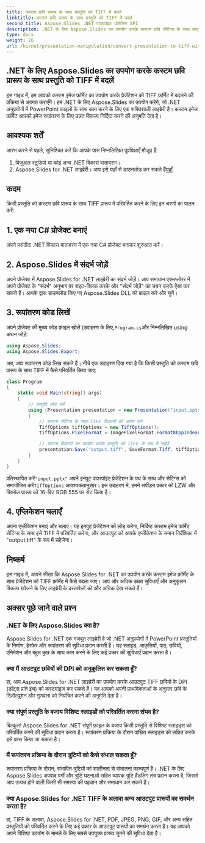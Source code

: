 ```yaml
---
title: कस्टम छवि प्रारूप के साथ प्रस्तुति को TIFF में बदलें
linktitle: कस्टम छवि प्रारूप के साथ प्रस्तुति को TIFF में बदलें
second_title: Aspose.Slides .NET पावरपॉइंट प्रोसेसिंग API
description: .NET के लिए Aspose.Slides का उपयोग करके कस्टम छवि सेटिंग्स के साथ प्रस्तुतिकरणों को TIFF में परिवर्तित करना सीखें। कोड उदाहरणों के साथ चरण-दर-चरण मार्गदर्शिका।
type: docs
weight: 26
url: /hi/net/presentation-manipulation/convert-presentation-to-tiff-with-custom-image-format/
---
```


## .NET के लिए Aspose.Slides का उपयोग करके कस्टम छवि प्रारूप के साथ प्रस्तुति को TIFF में बदलें

इस गाइड में, हम आपको कस्टम इमेज फ़ॉर्मेट का उपयोग करके प्रेजेंटेशन को TIFF फ़ॉर्मेट में बदलने की प्रक्रिया से अवगत कराएँगे। हम .NET के लिए Aspose.Slides का उपयोग करेंगे, जो .NET अनुप्रयोगों में PowerPoint फ़ाइलों के साथ काम करने के लिए एक शक्तिशाली लाइब्रेरी है। कस्टम इमेज फ़ॉर्मेट आपको इमेज रूपांतरण के लिए उन्नत विकल्प निर्दिष्ट करने की अनुमति देता है।

## आवश्यक शर्तें

आरंभ करने से पहले, सुनिश्चित करें कि आपके पास निम्नलिखित पूर्वापेक्षाएँ मौजूद हैं:

1. विजुअल स्टूडियो या कोई अन्य .NET विकास वातावरण।
2.  Aspose.Slides for .NET लाइब्रेरी। आप इसे यहाँ से डाउनलोड कर सकते हैं[यहाँ](https://downloads.aspose.com/slides/net).

## कदम

किसी प्रस्तुति को कस्टम छवि प्रारूप के साथ TIFF प्रारूप में परिवर्तित करने के लिए इन चरणों का पालन करें:

## 1. एक नया C# प्रोजेक्ट बनाएं

अपने पसंदीदा .NET विकास वातावरण में एक नया C# प्रोजेक्ट बनाकर शुरुआत करें।

## 2. Aspose.Slides में संदर्भ जोड़ें

अपने प्रोजेक्ट में Aspose.Slides for .NET लाइब्रेरी का संदर्भ जोड़ें। आप समाधान एक्सप्लोरर में अपने प्रोजेक्ट के "संदर्भ" अनुभाग पर राइट-क्लिक करके और "संदर्भ जोड़ें" का चयन करके ऐसा कर सकते हैं। आपके द्वारा डाउनलोड किए गए Aspose.Slides DLL को ब्राउज़ करें और चुनें।

## 3. रूपांतरण कोड लिखें

 अपने प्रोजेक्ट की मुख्य कोड फ़ाइल खोलें (उदाहरण के लिए,`Program.cs`और निम्नलिखित using कथन जोड़ें:

```csharp
using Aspose.Slides;
using Aspose.Slides.Export;
```

अब, आप रूपांतरण कोड लिख सकते हैं। नीचे एक उदाहरण दिया गया है कि किसी प्रस्तुति को कस्टम छवि प्रारूप के साथ TIFF में कैसे परिवर्तित किया जाए:

```csharp
class Program
{
    static void Main(string[] args)
    {
        // प्रस्तुति लोड करें
        using (Presentation presentation = new Presentation("input.pptx"))
        {
            // कस्टम सेटिंग्स के साथ TIFF विकल्पों को आरंभ करें
            TiffOptions tiffOptions = new TiffOptions();
            tiffOptions.PixelFormat = ImagePixelFormat.Format8bppIndexed;

            // कस्टम विकल्पों का उपयोग करके प्रस्तुति को TIFF के रूप में सहेजें
            presentation.Save("output.tiff", SaveFormat.Tiff, tiffOptions);
        }
    }
}
```

 प्रतिस्थापित करें`"input.pptx"` अपने इनपुट पावरपॉइंट प्रेजेंटेशन के पथ के साथ और सेटिंग्स को समायोजित करें`TiffOptions` आवश्यकतानुसार। इस उदाहरण में, हमने संपीड़न प्रकार को LZW और पिक्सेल प्रारूप को 16-बिट RGB 555 पर सेट किया है।

## 4. एप्लिकेशन चलाएँ

अपना एप्लीकेशन बनाएं और चलाएं। यह इनपुट प्रेजेंटेशन को लोड करेगा, निर्दिष्ट कस्टम इमेज फॉर्मेट सेटिंग्स के साथ इसे TIFF में परिवर्तित करेगा, और आउटपुट को आपके एप्लीकेशन के समान निर्देशिका में "output.tiff" के रूप में सहेजेगा।

## निष्कर्ष

इस गाइड में, आपने सीखा कि Aspose.Slides for .NET का उपयोग करके कस्टम इमेज फ़ॉर्मेट के साथ प्रेजेंटेशन को TIFF फ़ॉर्मेट में कैसे बदला जाए। आप और अधिक उन्नत सुविधाएँ और अनुकूलन विकल्प खोजने के लिए लाइब्रेरी के दस्तावेज़ों को और अधिक देख सकते हैं।

## अक्सर पूछे जाने वाले प्रश्न

### .NET के लिए Aspose.Slides क्या है?

Aspose.Slides for .NET एक मजबूत लाइब्रेरी है जो .NET अनुप्रयोगों में PowerPoint प्रस्तुतियों के निर्माण, हेरफेर और रूपांतरण की सुविधा प्रदान करती है। यह स्लाइड, आकृतियों, पाठ, छवियों, एनिमेशन और बहुत कुछ के साथ काम करने के लिए कई प्रकार की सुविधाएँ प्रदान करता है।

### क्या मैं आउटपुट छवियों की DPI को अनुकूलित कर सकता हूँ?

हां, आप Aspose.Slides for .NET लाइब्रेरी का उपयोग करके आउटपुट TIFF छवियों के DPI (डॉट्स प्रति इंच) को कस्टमाइज़ कर सकते हैं। यह आपको अपनी प्राथमिकताओं के अनुसार छवि के रिज़ॉल्यूशन और गुणवत्ता को नियंत्रित करने की अनुमति देता है।

### क्या संपूर्ण प्रस्तुति के बजाय विशिष्ट स्लाइडों को परिवर्तित करना संभव है?

बिल्कुल! Aspose.Slides for .NET संपूर्ण फ़ाइल के बजाय किसी प्रस्तुति से विशिष्ट स्लाइड्स को परिवर्तित करने की सुविधा प्रदान करता है। रूपांतरण प्रक्रिया के दौरान वांछित स्लाइड्स को लक्षित करके इसे प्राप्त किया जा सकता है।

### मैं रूपांतरण प्रक्रिया के दौरान त्रुटियों को कैसे संभाल सकता हूँ?

रूपांतरण प्रक्रिया के दौरान, संभावित त्रुटियों को शालीनता से संभालना महत्वपूर्ण है। .NET के लिए Aspose.Slides अपवाद वर्गों और त्रुटि घटनाओं सहित व्यापक त्रुटि हैंडलिंग तंत्र प्रदान करता है, जिससे आप उत्पन्न होने वाली किसी भी समस्या की पहचान और समाधान कर सकते हैं।

### क्या Aspose.Slides for .NET TIFF के अलावा अन्य आउटपुट प्रारूपों का समर्थन करता है?

हां, TIFF के अलावा, Aspose.Slides for .NET, PDF, JPEG, PNG, GIF, और अन्य सहित प्रस्तुतियों को परिवर्तित करने के लिए कई प्रकार के आउटपुट प्रारूपों का समर्थन करता है। यह आपको अपने विशिष्ट उपयोग के मामले के लिए सबसे उपयुक्त प्रारूप चुनने की सुविधा देता है।